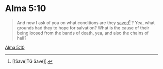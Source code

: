 # Alma 5:10

> And now I ask of you on what conditions are they <u>saved</u>[^a] ? Yea, what grounds had they to hope for salvation? What is the cause of their being loosed from the bands of death, yea, and also the chains of hell?

[Alma 5:10](https://www.churchofjesuschrist.org/study/scriptures/bofm/alma/5?lang=eng&id=p10#p10)


[^a]: [[Save|TG Save]].  
